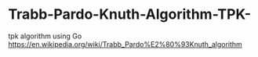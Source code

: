 # Trabb-Pardo-Knuth-Algorithm-TPK-
tpk algorithm using Go
https://en.wikipedia.org/wiki/Trabb_Pardo%E2%80%93Knuth_algorithm
